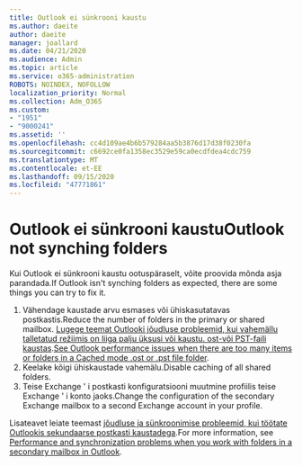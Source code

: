 ```yaml
---
title: Outlook ei sünkrooni kaustu
ms.author: daeite
author: daeite
manager: joallard
ms.date: 04/21/2020
ms.audience: Admin
ms.topic: article
ms.service: o365-administration
ROBOTS: NOINDEX, NOFOLLOW
localization_priority: Normal
ms.collection: Adm_O365
ms.custom:
- "1951"
- "9000241"
ms.assetid: ''
ms.openlocfilehash: cc4d109ae4b6b579284aa5b3876d17d38f0230fa
ms.sourcegitcommit: c6692ce0fa1358ec3529e59ca0ecdfdea4cdc759
ms.translationtype: MT
ms.contentlocale: et-EE
ms.lasthandoff: 09/15/2020
ms.locfileid: "47771861"
---
```

# <a name="outlook-not-synching-folders"></a><span data-ttu-id="58701-102">Outlook ei sünkrooni kaustu</span><span class="sxs-lookup"><span data-stu-id="58701-102">Outlook not synching folders</span></span>

<span data-ttu-id="58701-103">Kui Outlook ei sünkrooni kaustu ootuspäraselt, võite proovida mõnda asja parandada.</span><span class="sxs-lookup"><span data-stu-id="58701-103">If Outlook isn't synching folders as expected, there are some things you can try to fix it.</span></span>

1. <span data-ttu-id="58701-104">Vähendage kaustade arvu esmases või ühiskasutatavas postkastis.</span><span class="sxs-lookup"><span data-stu-id="58701-104">Reduce the number of folders in the primary or shared mailbox.</span></span> <span data-ttu-id="58701-105">[Lugege teemat Outlooki jõudluse probleemid, kui vahemällu talletatud režiimis on liiga palju üksusi või kaustu. ost-või PST-faili kaustas](https://support.microsoft.com/help/2768656).</span><span class="sxs-lookup"><span data-stu-id="58701-105">[See Outlook performance issues when there are too many items or folders in a Cached mode .ost or .pst file folder](https://support.microsoft.com/help/2768656).</span></span>
2. <span data-ttu-id="58701-106">Keelake kõigi ühiskaustade vahemälu.</span><span class="sxs-lookup"><span data-stu-id="58701-106">Disable caching of all shared folders.</span></span>
3. <span data-ttu-id="58701-107">Teise Exchange ' i postkasti konfiguratsiooni muutmine profiilis teise Exchange ' i konto jaoks.</span><span class="sxs-lookup"><span data-stu-id="58701-107">Change the configuration of the secondary Exchange mailbox to a second Exchange account in your profile.</span></span>

<span data-ttu-id="58701-108">Lisateavet leiate teemast [jõudluse ja sünkroonimise probleemid, kui töötate Outlookis sekundaarse postkasti kaustadega](https://support.microsoft.com/help/3115602).</span><span class="sxs-lookup"><span data-stu-id="58701-108">For more information, see [Performance and synchronization problems when you work with folders in a secondary mailbox in Outlook](https://support.microsoft.com/help/3115602).</span></span>
